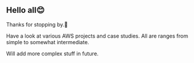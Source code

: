 ## Hello all😊

Thanks for stopping by.👋

Have a look at various AWS projects and case studies. All are ranges from simple to somewhat intermediate.

Will add more complex stuff in future.
